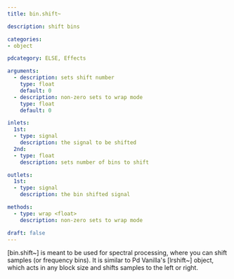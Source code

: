 ```yaml
---
title: bin.shift~

description: shift bins

categories:
- object

pdcategory: ELSE, Effects

arguments:
  - description: sets shift number
    type: float
    default: 0
  - description: non-zero sets to wrap mode
    type: float
    default: 0

inlets:
  1st:
  - type: signal
    description: the signal to be shifted
  2nd:
  - type: float
    description: sets number of bins to shift

outlets:
  1st:
  - type: signal
    description: the bin shifted signal

methods:
  - type: wrap <float>
    description: non-zero sets to wrap mode

draft: false
---
```


[bin.shift~] is meant to be used for spectral processing, where you can shift samples (or frequency bins). It is similar to Pd Vanilla's [lrshift~] object, which acts in any block size and shifts samples to the left or right.
